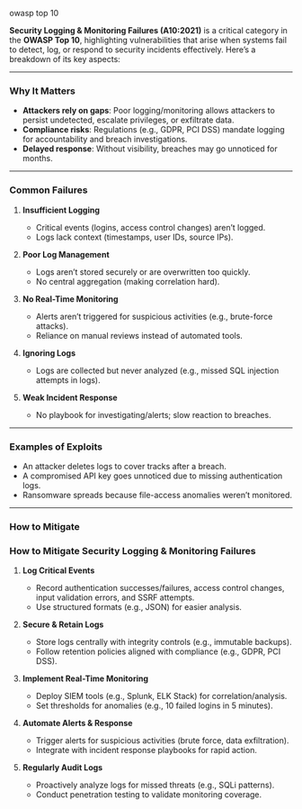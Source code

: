 owasp top 10

 **Security Logging & Monitoring Failures (A10:2021)** is a critical category in the **OWASP Top 10**, highlighting vulnerabilities that arise when systems fail to detect, log, or respond to security incidents effectively. Here’s a breakdown of its key aspects:

---

### **Why It Matters**
- **Attackers rely on gaps**: Poor logging/monitoring allows attackers to persist undetected, escalate privileges, or exfiltrate data.
- **Compliance risks**: Regulations (e.g., GDPR, PCI DSS) mandate logging for accountability and breach investigations.
- **Delayed response**: Without visibility, breaches may go unnoticed for months.

---

### **Common Failures**
1. **Insufficient Logging**  
   - Critical events (logins, access control changes) aren’t logged.
   - Logs lack context (timestamps, user IDs, source IPs).

2. **Poor Log Management**  
   - Logs aren’t stored securely or are overwritten too quickly.
   - No central aggregation (making correlation hard).

3. **No Real-Time Monitoring**  
   - Alerts aren’t triggered for suspicious activities (e.g., brute-force attacks).
   - Reliance on manual reviews instead of automated tools.

4. **Ignoring Logs**  
   - Logs are collected but never analyzed (e.g., missed SQL injection attempts in logs).

5. **Weak Incident Response**  
   - No playbook for investigating/alerts; slow reaction to breaches.

---

### **Examples of Exploits**
- An attacker deletes logs to cover tracks after a breach.
- A compromised API key goes unnoticed due to missing authentication logs.
- Ransomware spreads because file-access anomalies weren’t monitored.

---

### **How to Mitigate**

 ### **How to Mitigate Security Logging & Monitoring Failures**  

1. **Log Critical Events**  
   - Record authentication successes/failures, access control changes, input validation errors, and SSRF attempts.  
   - Use structured formats (e.g., JSON) for easier analysis.  

2. **Secure & Retain Logs**  
   - Store logs centrally with integrity controls (e.g., immutable backups).  
   - Follow retention policies aligned with compliance (e.g., GDPR, PCI DSS).  

3. **Implement Real-Time Monitoring**  
   - Deploy SIEM tools (e.g., Splunk, ELK Stack) for correlation/analysis.  
   - Set thresholds for anomalies (e.g., 10 failed logins in 5 minutes).  

4. **Automate Alerts & Response**  
   - Trigger alerts for suspicious activities (brute force, data exfiltration).  
   - Integrate with incident response playbooks for rapid action.  

5. **Regularly Audit Logs**  
   - Proactively analyze logs for missed threats (e.g., SQLi patterns).  
   - Conduct penetration testing to validate monitoring coverage.